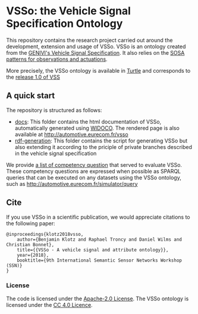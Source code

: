 # VSSo: the Vehicle Signal Specification Ontology

This repository contains the research project carried out around the development, extension and usage of VSSo. VSSo is an ontology created from the [GENIVI's Vehicle Signal Specification](https://github.com/GENIVI/vehicle_signal_specification/). It also relies on the [SOSA patterns for observations and actuations](https://www.w3.org/TR/vocab-ssn/).

More precisely, the VSSo ontology is available in [Turtle](vsso.ttl) and corresponds to the [release 1.0 of VSS](https://github.com/GENIVI/vehicle_signal_specification/releases/tag/v1.0)

## A quick start
The repository is structured as follows:

 * [docs](docs): This folder contains the html documentation of VSSo, automatically generated using [WIDOCO](https://github.com/dgarijo/Widoco). The rendered page is also available at http://automotive.eurecom.fr/vsso
 *  [rdf-generation](rdf-generation): This folder contains the script for generating VSSo but also extending it according to the priciple of private branches described in the vehicle signal specification

We provide [a list of competency question](competency-questions.md) that served to evaluate VSSo. These competency questions are expressed when possible as SPARQL queries that can be executed on any datasets using the VSSo ontology, such as http://automotive.eurecom.fr/simulator/query

## Cite
If you use VSSo in a scientific publication, we would appreciate citations to the following paper:

```
@inproceedings{klotz2018vsso,
    author={Benjamin Klotz and Raphael Troncy and Daniel Wilms and Christian Bonnet},
    title={{VSSo - A vehicle signal and attribute ontology}},
    year={2018},
    booktitle={9th International Semantic Sensor Networks Workshop (SSN)}
}
```

### License
The code is licensed under the [Apache-2.0 License](https://www.apache.org/licenses/LICENSE-2.0). The VSSo ontology is licensed under the [CC 4.0 Licence](http://creativecommons.org/licenses/by/4.0/).